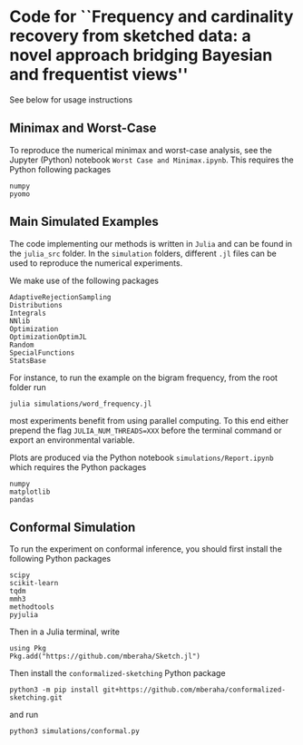 # Code for ``Frequency and cardinality recovery from sketched data: a novel approach bridging Bayesian and frequentist views''

See below for usage instructions

## Minimax and Worst-Case

To reproduce the numerical minimax and worst-case analysis, see the Jupyter (Python) notebook `Worst Case and Minimax.ipynb`. This requires the Python following packages

```
numpy
pyomo
```

## Main Simulated Examples

The code implementing our methods is written in `Julia` and can be found in the `julia_src` folder. In the `simulation` folders, different `.jl` files can be used to reproduce the numerical experiments. 

We make use of the following packages

```
AdaptiveRejectionSampling
Distributions
Integrals
NNlib
Optimization
OptimizationOptimJL
Random
SpecialFunctions
StatsBase
```

For instance, to run the example on the bigram frequency, from the root folder run

```
julia simulations/word_frequency.jl
```

most experiments benefit from using parallel computing. To this end either prepend the flag `JULIA_NUM_THREADS=XXX` before the terminal command or export an environmental variable.


Plots are produced via the Python notebook `simulations/Report.ipynb` which requires the Python packages

```
numpy
matplotlib
pandas
```

## Conformal Simulation

To run the experiment on conformal inference, you should first install the following Python packages

```
scipy
scikit-learn
tqdm
mmh3
methodtools
pyjulia
```

Then in a Julia terminal, write

```
using Pkg
Pkg.add("https://github.com/mberaha/Sketch.jl")
```

Then install the `conformalized-sketching` Python package

```
python3 -m pip install git+https://github.com/mberaha/conformalized-sketching.git
``````

and run 

```
python3 simulations/conformal.py
```
